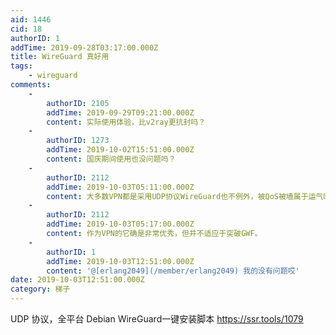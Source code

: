 ```yaml
---
aid: 1446
cid: 18
authorID: 1
addTime: 2019-09-28T03:17:00.000Z
title: WireGuard 真好用
tags:
    - wireguard
comments:
    -
        authorID: 2105
        addTime: 2019-09-29T09:21:00.000Z
        content: 实际使用体验，比v2ray更抗封吗？
    -
        authorID: 1273
        addTime: 2019-10-02T15:51:00.000Z
        content: 国庆期间使用也没问题吗？
    -
        authorID: 2112
        addTime: 2019-10-03T05:11:00.000Z
        content: 大多数VPN都是采用UDP协议WireGuard也不例外，被QoS被墙属于运气时间问题。
    -
        authorID: 2112
        addTime: 2019-10-03T05:17:00.000Z
        content: 作为VPN的它确是非常优秀，但并不适应于突破GWF。
    -
        authorID: 1
        addTime: 2019-10-03T12:51:00.000Z
        content: '@[erlang2049](/member/erlang2049) 我的没有问题哎'
date: 2019-10-03T12:51:00.000Z
category: 梯子
---
```


UDP 协议，全平台 Debian WireGuard一键安装脚本 https://ssr.tools/1079
